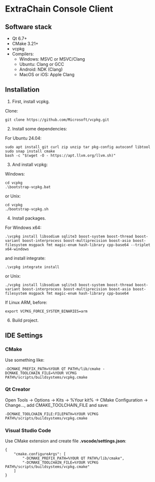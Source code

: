 # ExtraChain Console Client

## Software stack

* Qt 6.7+
* CMake 3.21+
* vcpkg
* Compilers:
  * Windows: MSVC or MSVC/Clang
  * Ubuntu: Clang or GCC
  * Android: NDK (Clang)
  * MacOS or iOS: Apple Clang

## Installation
1. First, install vcpkg. 

Clone:

    git clone https://github.com/Microsoft/vcpkg.git


2. Install some dependencies:

For Ubuntu 24.04:

    sudo apt install git curl zip unzip tar pkg-config autoconf libtool
    sudo snap install cmake
    bash -c "$(wget -O - https://apt.llvm.org/llvm.sh)"

3. And install vcpkg:

Windows:

    cd vcpkg
    .\bootstrap-vcpkg.bat

or Unix:

    cd vcpkg
    ./bootstrap-vcpkg.sh

4. Install packages.

For Windows x64:

    .\vcpkg install libsodium sqlite3 boost-system boost-thread boost-variant boost-interprocess boost-multiprecision boost-asio boost-filesystem msgpack fmt magic-enum hash-library cpp-base64 --triplet x64-windows

and install integrate:

    .\vcpkg integrate install

or Unix:

    ./vcpkg install libsodium sqlite3 boost-system boost-thread boost-variant boost-interprocess boost-multiprecision boost-asio boost-filesystem msgpack fmt magic-enum hash-library cpp-base64

If Linux ARM, before:

	export VCPKG_FORCE_SYSTEM_BINARIES=arm

6. Build project.

## IDE Settings
### CMake
Use something like:

    -DCMAKE_PREFIX_PATH=%YOUR QT PATH%/lib/cmake -DCMAKE_TOOLCHAIN_FILE=%YOUR VCPKG PATH%/scripts/buildsystems/vcpkg.cmake

### Qt Creator
Open Tools → Options → Kits → %Your kit% → CMake Configuration → Change..., add CMAKE_TOOLCHAIN_FILE and save:

    -DCMAKE_TOOLCHAIN_FILE:FILEPATH=%YOUR VCPKG PATH%/scripts/buildsystems/vcpkg.cmake

### Visual Studio Code
Use CMake extension and create file **.vscode/settings.json**:

    {
        "cmake.configureArgs": [
            "-DCMAKE_PREFIX_PATH=%YOUR QT PATH%/lib/cmake",
            "-DCMAKE_TOOLCHAIN_FILE=%YOUR VCPKG PATH%/scripts/buildsystems/vcpkg.cmake"
        ]
    }
